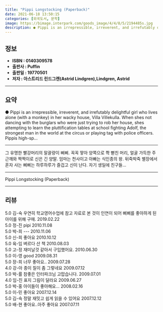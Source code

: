 ```yaml
---
title: "Pippi Longstocking (Paperback)"
date: 2021-06-18 13:50:15
categories: [외국도서, 문학]
image: https://bimage.interpark.com/goods_image/4/4/8/5/2194485s.jpg
description: ● Pippi is an irrepressible, irreverent, and irrefutably delightful girl who lives alone (with a monkey) in her wacky house, Villa Villekulla. When shes not da
---
```


## **정보**

- **ISBN : 0140309578**
- **출판사 : Puffin**
- **출판일 : 19770501**
- **저자 : 아스트리드 린드그렌(Astrid Lindgren),Lindgren, Astrid**

------



## **요약**

●  Pippi is an irrepressible, irreverent, and irrefutably delightful girl who lives alone (with a monkey) in her wacky house, Villa Villekulla. When shes not dancing with the burglars who were just trying to rob her house, shes attempting to learn the pluttification tables at school fighting Adolf, the strongest man in the world at the circus or playing tag with police officers. Pippis high-sp...

------

그 유명한 빨강머리의 말괄량이 삐삐. 꼭꼭 땋아 양쪽으로 쫙 뻗친 머리, 얼굴 가득한 주근깨와 짝짝이로 신은 긴 양말. 엄마는 천사이고 아빠는 식인종의 왕. 뒤죽박죽 별장에서 혼자 사는 삐삐는 하루하루가 즐겁고 신이 난다. 자기 생일에 친구들... 

------


Pippi Longstocking (Paperback) 

------


## **리뷰** 

5.0 김-숙 우연히 학교영어수업에 참고 자료로 본 것이 인연이 되어 삐삐를 좋아하게 된 아이를 위해 구매. 2019.02.22 <br/>5.0 정-진 pipi  2010.11.08 <br/>5.0 박-희 --- 2010.11.06 <br/>5.0 신-희 좋아요 2010.10.12 <br/>5.0 육-임 벼르다 산 책 2010.08.03 <br/>5.0 고-정 재미날것 같아서 구입했어요.  2010.06.30 <br/>5.0 이-영 good 2009.08.31 <br/>5.0 장-희 너무 좋아요.. 2009.07.28 <br/>4.0 강-아 종이 질이 좀 그렇네요 2009.07.12 <br/>5.0 박-률 참좋은 인터파크님 고맙습니다. 2009.07.01 <br/>4.0 임-진 표지 그림이 달라요 2009.06.27 <br/>5.0 박-홍 아이들이 좋아해요... 2008.02.16 <br/>5.0 이-민 좋아요 2007.12.14 <br/>5.0 김-숙 정말 재밋고 쉽게 읽을 수 있어요 2007.12.12 <br/>5.0 배-현 좋아요..아주 좋아요 2007.07.11 <br/>